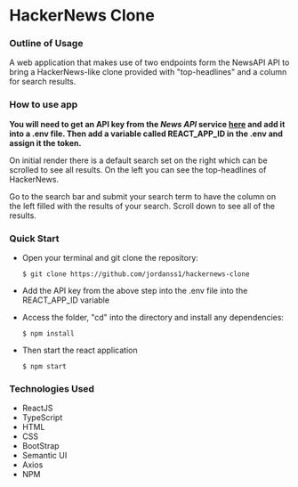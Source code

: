 <h1><b>HackerNews Clone</b></h1>

<h3><b>Outline of Usage</b></h3>

A web application that makes use of two endpoints form the NewsAPI API to bring a HackerNews-like clone provided with "top-headlines" and a column for search results.

<h3><b>How to use app</b></h3>

<b>You will need to get an API key from the <i>News API</i> service <a href="https://newsapi.org/register">here</a> and add it into a .env file. Then add a variable called REACT_APP_ID in the .env and assign it the token.</b>

On initial render there is a default search set on the right which can be scrolled to see all results. On the left you can see the top-headlines of HackerNews.

Go to the search bar and submit your search term to have the column on the left filled with the results of your search. Scroll down to see all of the results.

<h3><b>Quick Start</b></h3>

<ul>
   <li> Open your terminal and git clone the repository: </li>

    $ git clone https://github.com/jordanss1/hackernews-clone

<li>
   
   Add the API key from the above step into the .env file into the REACT_APP_ID variable
   
 </li> 
   
<li>
    Access the folder, "cd" into the directory and install any dependencies:

    $ npm install

</li>

<li>
    Then start the react application

    $ npm start

</li>

</ul>

<h3><b>Technologies Used</b></h3>
<ul>
   <li>ReactJS</li>
   <li>TypeScript</li>
   <li>HTML</li>
   <li>CSS</li>
   <li>BootStrap</li>
   <li>Semantic UI</li>
   <li>Axios</li>
   <li>NPM</li>
</ul>

